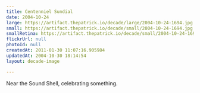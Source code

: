 ```yaml
---
title: Centenniel Sundial
date: 2004-10-24
large: https://artifact.thepatrick.io/decade/large/2004-10-24-1694.jpg
small: https://artifact.thepatrick.io/decade/small/2004-10-24-1694.jpg
smallRetina: https://artifact.thepatrick.io/decade/small/2004-10-24-1694@2x.jpg
flickrUrl: null
photoId: null
createdAt: 2011-01-30 11:07:16.905984
updatedAt: 2004-10-30 18:14:54
layout: decade-image

---
```

Near the Sound Shell, celebrating something. 
